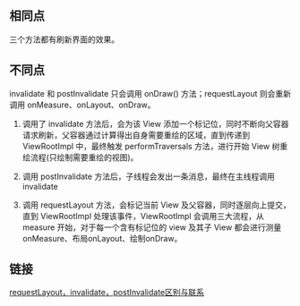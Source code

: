 ## 相同点

三个方法都有刷新界面的效果。

## 不同点

invalidate 和 postInvalidate 只会调用 onDraw() 方法；requestLayout 则会重新调用 onMeasure、onLayout、onDraw。

1. 调用了 invalidate 方法后，会为该 View 添加一个标记位，同时不断向父容器请求刷新，父容器通过计算得出自身需要重绘的区域，直到传递到 ViewRootImpl 中，最终触发 performTraversals 方法，进行开始 View 树重绘流程(只绘制需要重绘的视图)。

2. 调用 postInvalidate 方法后，子线程会发出一条消息，最终在主线程调用 invalidate

3. 调用 requestLayout 方法，会标记当前 View 及父容器，同时逐层向上提交，直到 ViewRootImpl 处理该事件，ViewRootImpl 会调用三大流程，从 measure 开始，对于每一个含有标记位的 view 及其子 View 都会进行测量 onMeasure、布局onLayout、绘制onDraw。

## 链接
[requestLayout，invalidate，postInvalidate区别与联系](https://www.kancloud.cn/aslai/interview-guide/1126390)
